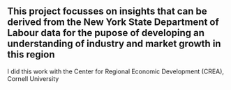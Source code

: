 
## This project focusses on insights that can be derived from the New York State Department of Labour data for the pupose of developing an understanding of industry and market growth in this region


I did this work with the Center for Regional Economic Development (CREA), Cornell University
